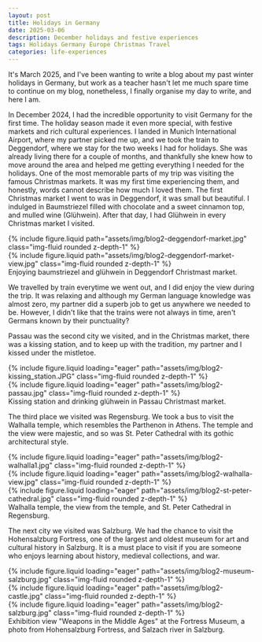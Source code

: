 ```yaml
---
layout: post
title: Holidays in Germany
date: 2025-03-06
description: December holidays and festive experiences
tags: Holidays Germany Europe Christmas Travel 
categories: life-experiences
---
```


It's March 2025, and I've been wanting to write a blog about my past winter holidays in Germany, but work as a teacher hasn't let me much spare time to continue on my blog, nonetheless, I finally organise my day to write, and here I am.

In December 2024, I had the incredible opportunity to visit Germany for the first time. The holiday season made it even more special, with festive markets and rich cultural experiences. 
I landed in Munich International Airport, where my partner picked me up, and we took the train to Deggendorf, where we stay for the two weeks I had for holidays. She was already living there for a couple of months, and thankfully she knew how to move around the area and helped me getting everything I needed for the holidays.
One of the most memorable parts of my trip was visiting the famous Christmas markets. It was my first time experiencing them, and honestly, words cannot describe how much I loved them. The first Christmas market I went to was in Deggendorf, it was small but beautiful. I indulged in Baumstriezel filled with chocolate and a sweet cinnamon top, and mulled wine (Glühwein). After that day, I had Glühwein in every Christmas market I visited. 

<div class="row justify-content-sm-center">
    <div class="col-sm mt-2 mt-md-0">
        {% include figure.liquid path="assets/img/blog2-deggendorf-market.jpg" class="img-fluid rounded z-depth-1" %}
    </div>
    <div class="col-sm mt-2 mt-md-0">
        {% include figure.liquid path="assets/img/blog2-deggendorf-market-view.jpg" class="img-fluid rounded z-depth-1" %}
    </div>
</div>
<div class="caption">
    Enjoying baumstriezel and glühwein in Deggendorf Christmast market.
</div>

We travelled by train everytime we went out, and I did enjoy the view during the trip. It was relaxing and although my German language knowledge was almost zero, my partner did a superb job to get us anywhere we needed to be. However, I didn't like that the trains were not always in time, aren't Germans known by their punctuality? 



Passau was the second city we visited, and in the Christmas market, there was a kissing station, and to keep up with the tradition, my partner and I kissed under the mistletoe.

<div class="row">
    <div class="col-sm mt-2 mt-md-0">
        {% include figure.liquid loading="eager" path="assets/img/blog2-kissing_station.JPG" class="img-fluid rounded z-depth-1" %}
    </div>
    <div class="col-sm mt-2 mt-md-0">
        {% include figure.liquid loading="eager" path="assets/img/blog2-passau.jpg" class="img-fluid rounded z-depth-1" %}
    </div>
   </div>
<div class="caption">
    Kissing station and drinking glühwein in Passau Christmast market.
</div>


The third place we visited was Regensburg. We took a bus to visit the Walhalla temple, which resembles the Parthenon in Athens. The temple and the view were majestic, and so was St. Peter Cathedral with its gothic architectural style.
<div class="row">
    <div class="col-sm mt-3 mt-md-0">
        {% include figure.liquid loading="eager" path="assets/img/blog2-walhalla1.jpg" class="img-fluid rounded z-depth-1" %}
    </div>
    <div class="col-sm mt-3 mt-md-0">
        {% include figure.liquid loading="eager" path="assets/img/blog2-walhalla-view.jpg" class="img-fluid rounded z-depth-1" %}
    </div>
    <div class="col-sm mt-3 mt-md-0">
        {% include figure.liquid loading="eager" path="assets/img/blog2-st-peter-cathedral.jpg" class="img-fluid rounded z-depth-1" %}
    </div>
</div>
<div class="caption">
    Walhalla temple, the view from the temple, and St. Peter Cathedral in Regensburg.
</div>

The next city we visited was Salzburg. We had the chance to visit the Hohensalzburg Fortress, one of the largest and oldest museum for art and cultural history in Salzburg. It is a must place to visit if you are someone who enjoys learning about history, medieval collections, and war.
<div class="row">
    <div class="col-sm mt-3 mt-md-0">
        {% include figure.liquid loading="eager" path="assets/img/blog2-museum-salzburg.jpg" class="img-fluid rounded z-depth-1" %}
    </div>
    <div class="col-sm mt-3 mt-md-0">
        {% include figure.liquid loading="eager" path="assets/img/blog2-castle.jpg" class="img-fluid rounded z-depth-1" %}
    </div>
    <div class="col-sm mt-3 mt-md-0">
        {% include figure.liquid loading="eager" path="assets/img/blog2-salzburg.jpg" class="img-fluid rounded z-depth-1" %}
    </div>
</div>
<div class="caption">
    Exhibition view "Weapons in the Middle Ages" at the Fortress Museum, a photo from Hohensalzburg Fortress, and Salzach river in Salzburg.
</div>
